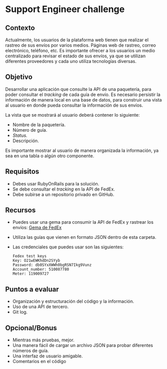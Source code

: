 # Support Engineer challenge

## Contexto

Actualmente, los usuarios de la plataforma web tienen que realizar el rastreo de sus envíos por varios medios. Páginas web de rastreo, correo electrónico, teléfono, etc. Es importante ofrecer a los usuarios un medio centralizado para revisar el estado de sus envíos, ya que se utilizan diferentes proveedores y cada uno utiliza tecnologías diversas.

## Objetivo

Desarrollar una aplicación que consulte la API de una paquetería, para poder consultar el _tracking_ de cada guía de envío. Es necesario persistir la información de manera local en una base de datos, para construir una vista al usuario en donde pueda consultar la información de sus envíos.

La vista que se mostrará al usuario deberá contener lo siguiente:
- Nombre de la paquetería.
- Número de guía.
- _Status._
- Descripción.

Es importante mostrar al usuario de manera organizada la información, ya sea en una tabla o algún otro componente.

## Requisitos

- Debes usar RubyOnRails para la solución.
- Se debe consultar el _tracking_ en la API de FedEx.
- Debe subirse a un repositorio privado en GitHub.

## Recursos
- Puedes usar una gema para consumir la API de FedEx y rastrear los envíos: [Gema de FedEx](https://github.com/jazminschroeder/fedex)
- Utiliza las guías que vienen en formato JSON dentro de esta carpeta.
- Las credenciales que puedes usar son las siguientes:

    ```
    Fedex test keys
    Key: O21wEWKhdDn2SYyb
    Password: db0SYxXWWh0bgRSN7Ikg9Vunz
    Account_number: 510087780
    Meter: 119009727
    ```


## Puntos a evaluar

- Organización y estructuración del código y la información.
- Uso de una API de tercero.
- Git log.

## Opcional/Bonus

- Mientras más pruebas, mejor.
- Una manera fácil de cargar un archivo JSON para probar diferentes números de guía.
- Una interfaz de usuario amigable.
- Comentarios en el código
